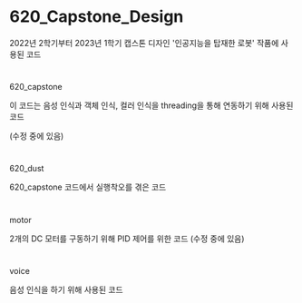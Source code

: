 # 620_Capstone_Design
2022년 2학기부터 2023년 1학기 캡스톤 디자인 '인공지능을 탑재한 로봇' 작품에 사용된 코드

#
620_capstone

이 코드는 음성 인식과 객체 인식, 컬러 인식을 threading을 통해 연동하기 위해 사용된 코드

(수정 중에 있음)

#
620_dust

620_capstone 코드에서 실행착오를 겪은 코드

#
motor

2개의 DC 모터를 구동하기 위해 PID 제어를 위한 코드
(수정 중에 있음)

#
voice

음성 인식을 하기 위해 사용된 코드
